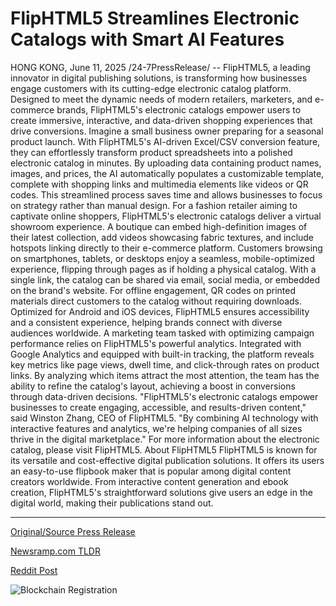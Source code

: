 # FlipHTML5 Streamlines Electronic Catalogs with Smart AI Features

HONG KONG, June 11, 2025 /24-7PressRelease/ -- FlipHTML5, a leading innovator in digital publishing solutions, is transforming how businesses engage customers with its cutting-edge electronic catalog platform. Designed to meet the dynamic needs of modern retailers, marketers, and e-commerce brands, FlipHTML5's electronic catalogs empower users to create immersive, interactive, and data-driven shopping experiences that drive conversions.  Imagine a small business owner preparing for a seasonal product launch. With FlipHTML5's AI-driven Excel/CSV conversion feature, they can effortlessly transform product spreadsheets into a polished electronic catalog in minutes. By uploading data containing product names, images, and prices, the AI automatically populates a customizable template, complete with shopping links and multimedia elements like videos or QR codes. This streamlined process saves time and allows businesses to focus on strategy rather than manual design.  For a fashion retailer aiming to captivate online shoppers, FlipHTML5's electronic catalogs deliver a virtual showroom experience. A boutique can embed high-definition images of their latest collection, add videos showcasing fabric textures, and include hotspots linking directly to their e-commerce platform. Customers browsing on smartphones, tablets, or desktops enjoy a seamless, mobile-optimized experience, flipping through pages as if holding a physical catalog.   With a single link, the catalog can be shared via email, social media, or embedded on the brand's website. For offline engagement, QR codes on printed materials direct customers to the catalog without requiring downloads. Optimized for Android and iOS devices, FlipHTML5 ensures accessibility and a consistent experience, helping brands connect with diverse audiences worldwide.  A marketing team tasked with optimizing campaign performance relies on FlipHTML5's powerful analytics. Integrated with Google Analytics and equipped with built-in tracking, the platform reveals key metrics like page views, dwell time, and click-through rates on product links. By analyzing which items attract the most attention, the team has the ability to refine the catalog's layout, achieving a boost in conversions through data-driven decisions.  "FlipHTML5's electronic catalogs empower businesses to create engaging, accessible, and results-driven content," said Winston Zhang, CEO of FlipHTML5. "By combining AI technology with interactive features and analytics, we're helping companies of all sizes thrive in the digital marketplace."  For more information about the electronic catalog, please visit FlipHTML5.  About FlipHTML5 FlipHTML5 is known for its versatile and cost-effective digital publication solutions. It offers its users an easy-to-use flipbook maker that is popular among digital content creators worldwide. From interactive content generation and ebook creation, FlipHTML5's straightforward solutions give users an edge in the digital world, making their publications stand out. 

---

[Original/Source Press Release](https://www.24-7pressrelease.com/press-release/523676/fliphtml5-streamlines-electronic-catalogs-with-smart-ai-features)
                    

[Newsramp.com TLDR](https://newsramp.com/curated-news/fliphtml5-revolutionizes-retail-with-ai-powered-electronic-catalogs/250fc847c188a2db8c66f217e3332c11) 

 



[Reddit Post](https://www.reddit.com/r/newsramp/comments/1l8mfwc/fliphtml5_revolutionizes_retail_with_aipowered/) 



![Blockchain Registration](https://cdn.newsramp.app/24-7PressRelease/qrcode/256/11/lamb_HEY.webp)